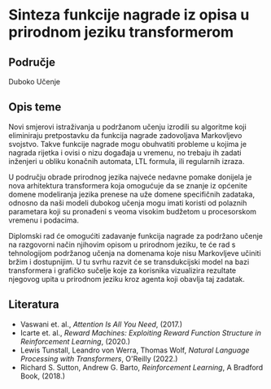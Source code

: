 # Sinteza funkcije nagrade iz opisa u prirodnom jeziku transformerom

## Područje

Duboko Učenje

## Opis teme

Novi smjerovi istraživanja u podržanom učenju izrodili su algoritme koji eliminiraju pretpostavku da funkcija nagrade zadovoljava Markovljevo svojstvo. Takve funkcije nagrade mogu obuhvatiti probleme u kojima je nagrada rijetka i ovisi o nizu događaja u vremenu, no trebaju ih zadati inženjeri u obliku konačnih automata, LTL formula, ili regularnih izraza.

U području obrade prirodnog jezika najveće nedavne pomake donijela je nova arhitektura transformera koja omogućuje da se znanje iz općenite domene modeliranja jezika prenese na uže domene specifičnih zadataka, odnosno da naši modeli dubokog učenja mogu imati koristi od polaznih parametara koji su pronađeni s veoma visokim budžetom u procesorskom vremenu i podacima.

Diplomski rad će omogućiti zadavanje funkcija nagrade za podržano učenje na razgovorni način njihovim opisom u prirodnom jeziku, te će rad s tehnologijom podržanog učenja na domenama koje nisu Markovljeve učiniti bržim i dostupnijim. U tu svrhu razvit će se transdukcijski model na bazi transformera i grafičko sučelje koje za korisnika vizualizira rezultate njegovog upita u prirodnom jeziku kroz agenta koji obavlja taj zadatak.

## Literatura

- Vaswani et. al., *Attention Is All You Need*, (2017.)
- Icarte et. al., *Reward Machines: Exploiting Reward Function Structure in Reinforcement Learning*, (2020.)
- Lewis Tunstall, Leandro von Werra, Thomas Wolf, *Natural Language Processing with Transformers*, O'Reilly (2022.)
- Richard S. Sutton, Andrew G. Barto, *Reinforcement Learning*, A Bradford Book, (2018.)
